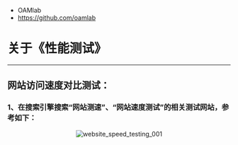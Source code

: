 - OAMlab
- https://github.com/oamlab

# 关于《性能测试》

- ----------------------------

## 网站访问速度对比测试：

### 1、在搜索引擎搜索“网站测速”、“网站速度测试”的相关测试网站，参考如下：

<p align="center">
	<img alt="website_speed_testing_001" src="./website_speed_testing_001.png">
</p>